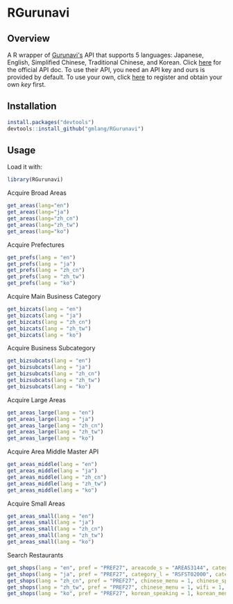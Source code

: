 RGurunavi
=========

Overview
--------

A R wrapper of [Gurunavi's](https://www.gnavi.co.jp) API that supports 5 languages: Japanese, English, Simplified Chinese, Traditional Chinese, and Korean. Click [here](http://api.gnavi.co.jp/api/index_e.html) for the official API doc. To use their API, you need an API key and ours is provided by default. To use your own, click [here](https://ssl.gnavi.co.jp/api/regist/?p=input) to register and obtain your own *key* first.

Installation
------------

``` r
install.packages("devtools")
devtools::install_github("gmlang/RGurunavi")
```

Usage
-----

Load it with:

``` r
library(RGurunavi)
```

Acquire Broad Areas 
``` r
get_areas(lang="en")
get_areas(lang="ja")
get_areas(lang="zh_cn")
get_areas(lang="zh_tw")
get_areas(lang="ko")
```

Acquire Prefectures
``` r
get_prefs(lang = "en")
get_prefs(lang = "ja")
get_prefs(lang = "zh_cn")
get_prefs(lang = "zh_tw")
get_prefs(lang = "ko")
``` 

Acquire Main Business Category 
``` r
get_bizcats(lang = "en")
get_bizcats(lang = "ja")
get_bizcats(lang = "zh_cn")
get_bizcats(lang = "zh_tw")
get_bizcats(lang = "ko")
```

Acquire Business Subcategory
``` r
get_bizsubcats(lang = "en")
get_bizsubcats(lang = "ja")
get_bizsubcats(lang = "zh_cn")
get_bizsubcats(lang = "zh_tw")
get_bizsubcats(lang = "ko")
```

Acquire Large Areas 
``` r
get_areas_large(lang = "en")
get_areas_large(lang = "ja")
get_areas_large(lang = "zh_cn")
get_areas_large(lang = "zh_tw")
get_areas_large(lang = "ko")
```

Acquire Area Middle Master API
``` r
get_areas_middle(lang = "en")
get_areas_middle(lang = "ja")
get_areas_middle(lang = "zh_cn")
get_areas_middle(lang = "zh_tw")
get_areas_middle(lang = "ko")
```

Acquire Small Areas
``` r 
get_areas_small(lang = "en")
get_areas_small(lang = "ja")
get_areas_small(lang = "zh_cn")
get_areas_small(lang = "zh_tw")
get_areas_small(lang = "ko")
```

Search Restaurants
``` r 
get_shops(lang = "en", pref = "PREF27", areacode_s = "AREAS3144", category_l = "RSFST02000", card = 1)
get_shops(lang = "ja", pref = "PREF27", category_l = "RSFST02000", category_s = "RSFST02001")
get_shops(lang = "zh_cn", pref = "PREF27", chinese_menu = 1, chinese_speaking = 1)
get_shops(lang = "zh_tw", pref = "PREF27", chinese_menu = 1, wifi = 1, card = 1)
get_shops(lang = "ko", pref = "PREF27", korean_speaking = 1, korean_menu = 1)
```
